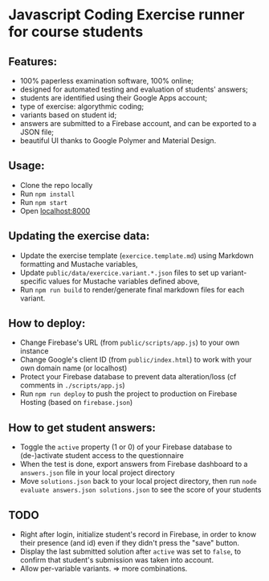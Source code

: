 Javascript Coding Exercise runner for course students
=====================================================

Features:
---------

- 100% paperless examination software, 100% online;
- designed for automated testing and evaluation of students' answers;
- students are identified using their Google Apps account;
- type of exercise: algorythmic coding;
- variants based on student id;
- answers are submitted to a Firebase account, and can be exported to a JSON file;
- beautiful UI thanks to Google Polymer and Material Design.

Usage:
------

- Clone the repo locally
- Run `npm install`
- Run `npm start`
- Open [localhost:8000](http://localhost:8000)

Updating the exercise data:
---------------------------

- Update the exercise template (`exercice.template.md`) using Markdown formatting and Mustache variables,
- Update `public/data/exercice.variant.*.json` files to set up variant-specific values for Mustache variables defined above,
- Run `npm run build` to render/generate final markdown files for each variant.

How to deploy:
--------------

- Change Firebase's URL (from `public/scripts/app.js`) to your own instance
- Change Google's client ID (from `public/index.html`) to work with your own domain name (or localhost)
- Protect your Firebase database to prevent data alteration/loss (cf comments in `./scripts/app.js`)
- Run `npm run deploy` to push the project to production on Firebase Hosting (based on `firebase.json`)

How to get student answers:
---------------------------

- Toggle the `active` property (1 or 0) of your Firebase database to (de-)activate student access to the questionnaire
- When the test is done, export answers from Firebase dashboard to a `answers.json` file in your local project directory
- Move `solutions.json` back to your local project directory, then run `node evaluate answers.json solutions.json` to see the score of your students

TODO
----

- Right after login, initialize student's record in Firebase, in order to know their presence (and id) even if they didn't press the "save" button.
- Display the last submitted solution after `active` was set to `false`, to confirm that student's submission was taken into account.
- Allow per-variable variants. => more combinations.
